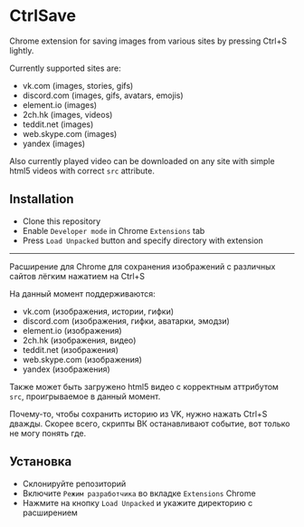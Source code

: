 # CtrlSave

Chrome extension for saving images from various sites by pressing Ctrl+S lightly.

Currently supported sites are:

- vk.com (images, stories, gifs)
- discord.com (images, gifs, avatars, emojis)
- element.io (images)
- 2ch.hk (images, videos)
- teddit.net (images)
- web.skype.com (images)
- yandex (images)

Also currently played video can be downloaded on any site with simple html5 videos with correct `src` attribute.

## Installation

- Clone this repository
- Enable `Developer mode` in Chrome `Extensions` tab
- Press `Load Unpacked` button and specify directory with extension

---

Расширение для Chrome для сохранения изображений с различных сайтов лёгким нажатием на Ctrl+S

На данный момент поддерживаются:

- vk.com (изображения, истории, гифки)
- discord.com (изображения, гифки, аватарки, эмодзи)
- element.io (изображения)
- 2ch.hk (изображения, видео)
- teddit.net (изображения)
- web.skype.com (изображения)
- yandex (изображения)

Также может быть загружено html5 видео с корректным аттрибутом `src`, проигрываемое в данный момент.

Почему-то, чтобы сохранить историю из VK, нужно нажать Ctrl+S дважды. Скорее всего, скрипты ВК останавливают событие, вот только не могу понять где.

## Установка

- Склонируйте репозиторий
- Включите `Режим разработчика` во вкладке `Extensions` Chrome
- Нажмите на кнопку `Load Unpacked` и укажите директорию с расширением
